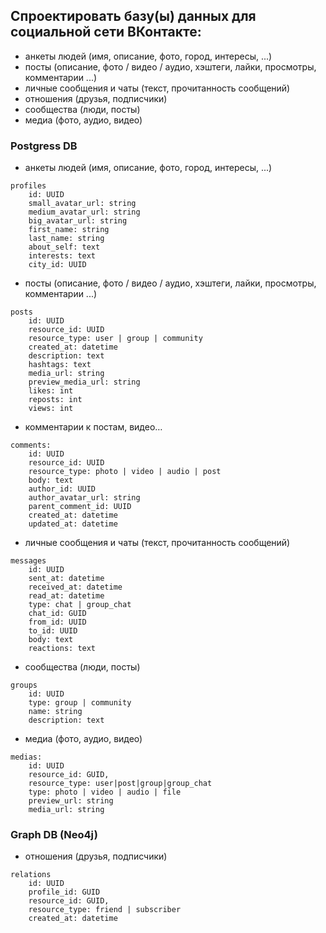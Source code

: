 
## Спроектировать базу(ы) данных для социальной сети ВКонтакте:

*   анкеты людей (имя, описание, фото, город, интересы, ...)
*   посты (описание, фото / видео / аудио, хэштеги, лайки, просмотры, комментарии ...)
*   личные сообщения и чаты (текст, прочитанность сообщений)
*   отношения (друзья, подписчики)
*   сообщества (люди, посты)
*   медиа (фото, аудио, видео)

### Postgress DB

*   анкеты людей (имя, описание, фото, город, интересы, ...)

```plaintext
profiles
	id: UUID
	small_avatar_url: string
	medium_avatar_url: string
	big_avatar_url: string
	first_name: string
	last_name: string
	about_self: text
	interests: text
	city_id: UUID
```

*   посты (описание, фото / видео / аудио, хэштеги, лайки, просмотры, комментарии ...)

```plaintext
posts
	id: UUID
	resource_id: UUID
	resource_type: user | group | community
	created_at: datetime
	description: text
	hashtags: text
	media_url: string
	preview_media_url: string
	likes: int
	reposts: int
	views: int
```

*   комментарии к постам, видео…

```plaintext
comments:
	id: UUID
	resource_id: UUID
	resource_type: photo | video | audio | post
	body: text
	author_id: UUID
	author_avatar_url: string
	parent_comment_id: UUID
	created_at: datetime
	updated_at: datetime
```

*   личные сообщения и чаты (текст, прочитанность сообщений)

```plaintext
messages
	id: UUID
	sent_at: datetime
	received_at: datetime
	read_at: datetime
	type: chat | group_chat
	chat_id: GUID
	from_id: UUID
	to_id: UUID
	body: text
	reactions: text
```

*   сообщества (люди, посты)

```plaintext
groups
	id: UUID
	type: group | community
	name: string
	description: text
```

*   медиа (фото, аудио, видео)

```plaintext
medias:
	id: UUID
	resource_id: GUID,
	resource_type: user|post|group|group_chat
	type: photo | video | audio | file
	preview_url: string
	media_url: string
```

### Graph DB (Neo4j)

*   отношения (друзья, подписчики)

```plaintext
relations
	id: UUID
	profile_id: GUID
	resource_id: GUID,
	resource_type: friend | subscriber
	created_at: datetime
```